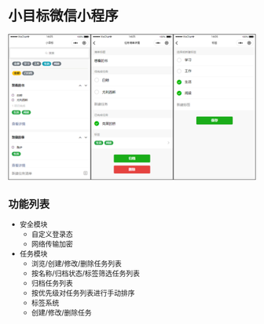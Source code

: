 # 小目标微信小程序

![预览图](https://raw.githubusercontent.com/AlumiK/images/main/mini-goals/stitched.png)

## 功能列表

- 安全模块
    - 自定义登录态
    - 网络传输加密
- 任务模块
    - 浏览/创建/修改/删除任务列表
    - 按名称/归档状态/标签筛选任务列表
    - 归档任务列表
    - 按优先级对任务列表进行手动排序
    - 标签系统
    - 创建/修改/删除任务
